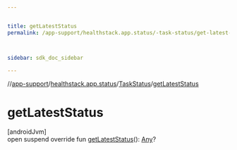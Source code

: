 ```yaml
---


title: getLatestStatus
permalink: /app-support/healthstack.app.status/-task-status/get-latest-status.html



sidebar: sdk_doc_sidebar

---
```



//[app-support](/app-support.html)/[healthstack.app.status](../index.html)/[TaskStatus](index.html)/[getLatestStatus](get-latest-status.html)



# getLatestStatus



[androidJvm]\
open suspend override fun [getLatestStatus](get-latest-status.html)(): [Any](https://kotlinlang.org/api/latest/jvm/stdlib/kotlin/-any/index.html)?






